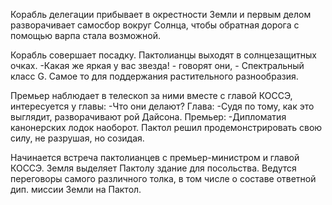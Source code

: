 Корабль делегации прибывает в окрестности Земли и первым делом разворачивает самосбор вокруг Солнца, чтобы обратная дорога с помощью варпа стала возможной.

Корабль совершает посадку. Пактолианцы выходят в солнцезащитных очках.
-Какая же яркая у вас звезда! - говорят они, - Спектральный класс G. Самое то для поддержания растительного разнообразия.

Премьер наблюдает в телескоп за ними вместе с главой КОССЭ, интересуется у главы:
-Что они делают?
Глава:
-Судя по тому, как это выглядит, разворачивают рой Дайсона.
Премьер:
-Дипломатия канонерских лодок наоборот. Пактол решил продемонстрировать свою силу, не разрушая, но созидая. 

Начинается встреча пактолианцев с премьер-министром и главой КОССЭ. Земля выделяет Пактолу здание для посольства. Ведутся переговоры самого различного толка, в том числе о составе ответной дип. миссии Земли на Пактол.

